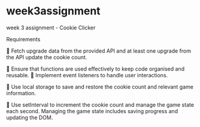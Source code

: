 # week3assignment

week 3 assignment - Cookie Clicker

Requirements

🎯 Fetch upgrade data from the provided API and at least one upgrade from the API update the cookie count.

🎯 Ensure that functions are used effectively to keep code organised and reusable.
🎯 Implement event listeners to handle user interactions.

🎯 Use local storage to save and restore the cookie count and relevant game information.

🎯 Use setInterval to increment the cookie count and manage the game state each second.
Managing the game state includes saving progress and updating the DOM.

